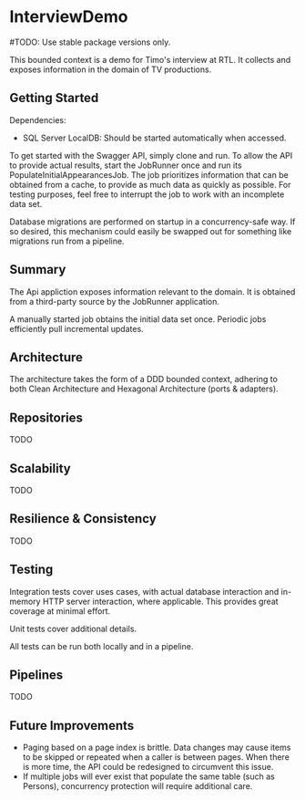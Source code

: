 # InterviewDemo

#TODO: Use stable package versions only.

This bounded context is a demo for Timo's interview at RTL.
It collects and exposes information in the domain of TV productions.

## Getting Started

Dependencies:

- SQL Server LocalDB: Should be started automatically when accessed.

To get started with the Swagger API, simply clone and run.
To allow the API to provide actual results, start the JobRunner once and run its PopulateInitialAppearancesJob.
The job prioritizes information that can be obtained from a cache, to provide as much data as quickly as possible.
For testing purposes, feel free to interrupt the job to work with an incomplete data set.

Database migrations are performed on startup in a concurrency-safe way.
If so desired, this mechanism could easily be swapped out for something like migrations run from a pipeline.

## Summary

The Api appliction exposes information relevant to the domain.
It is obtained from a third-party source by the JobRunner application.

A manually started job obtains the initial data set once.
Periodic jobs efficiently pull incremental updates.

## Architecture

The architecture takes the form of a DDD bounded context, adhering to both Clean Architecture and Hexagonal Architecture (ports & adapters).

## Repositories

TODO

## Scalability

TODO

## Resilience & Consistency

TODO

## Testing

Integration tests cover uses cases, with actual database interaction and in-memory HTTP server interaction, where applicable.
This provides great coverage at minimal effort.

Unit tests cover additional details.

All tests can be run both locally and in a pipeline.

## Pipelines

TODO

## Future Improvements

- Paging based on a page index is brittle. Data changes may cause items to be skipped or repeated when a caller is between pages. When there is more time, the API could be redesigned to circumvent this issue.
- If multiple jobs will ever exist that populate the same table (such as Persons), concurrency protection will require additional care.
